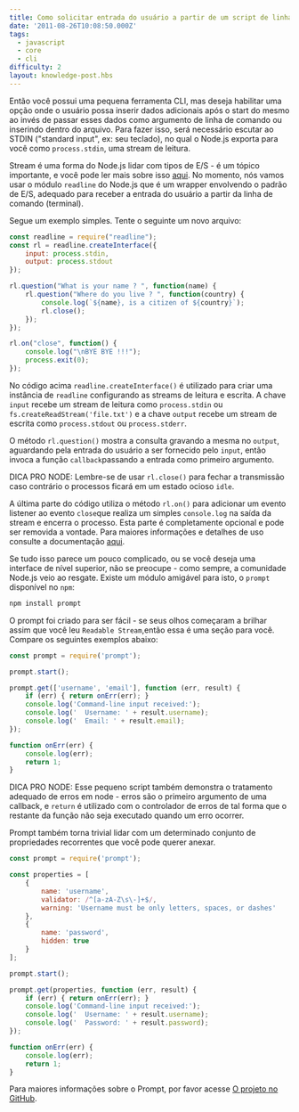 ```yaml
---
title: Como solicitar entrada do usuário a partir de um script de linha de comando? 
date: '2011-08-26T10:08:50.000Z'
tags:
  - javascript
  - core
  - cli
difficulty: 2
layout: knowledge-post.hbs
---
```


<!-- So you've got a little CLI tool, but you want to be able to prompt a user for additional data after the script has started, rather than passing it in as a command line argument or putting it in a file.  To do this, you'll need to listen to STDIN ("standard input", i.e. your keyboard), which Node.js exposes for you as `process.stdin`, a readable stream. -->

Então você possui uma pequena ferramenta CLI, mas deseja habilitar uma opção onde o usuário possa inserir dados adicionais após o start do mesmo ao invés de passar esses dados como argumento de linha de comando ou inserindo dentro do arquivo. Para fazer isso, será necessário escutar ao STDIN ("standard input", ex: seu teclado), no qual o Node.js exporta para você como `process.stdin`, uma stream de leitura.

<!-- Streams are Node's way of dealing with evented I/O - it's a big topic, and you can read more about them [here](https://nodejs.org/api/stream.html). For now, we're going to use node's `readline` module which is a wrapper around Standard I/O, suitable for taking user input from command line(terminal). -->

Stream é uma forma do Node.js lidar com tipos de E/S - é um tópico importante, e você pode ler mais sobre isso [aqui](https://nodejs.org/api/stream.html). No momento, nós vamos usar o módulo `readline` do Node.js que é um wrapper envolvendo o padrão de E/S, adequado para receber a entrada do usuário a partir da linha de comando (terminal).

<!-- Here's a simple example.  Try the following in a new file: -->

Segue um exemplo simples. Tente o seguinte um novo arquivo:

```js
const readline = require("readline");
const rl = readline.createInterface({
    input: process.stdin,
    output: process.stdout
});

rl.question("What is your name ? ", function(name) {
    rl.question("Where do you live ? ", function(country) {
        console.log(`${name}, is a citizen of ${country}`);
        rl.close();
    });
});

rl.on("close", function() {
    console.log("\nBYE BYE !!!");
    process.exit(0);
});
```

<!-- In the above code `readline.createInterface()` is used for creating an instance of `readline` by configuring the readable and the writable streams. The `input` key takes a readable stream like `process.stdin` or `fs.createReadStream('file.txt')` and the `output` key takes a writable stream like `process.stdout` or `process.stderr`. -->

No código acima `readline.createInterface()` é utilizado para criar uma instância de `readline` configurando as streams de leitura e escrita. A chave `input` recebe um stream de leitura como `process.stdin` ou `fs.createReadStream('file.txt')` e a chave `output` recebe um stream de escrita como `process.stdout` ou `process.stderr`.

<!-- The `rl.question()` method displays the query by writing it to the `output`, waits for user input to be provided on `input`, then invokes the `callback` function passing the provided input as the first argument. -->

O método `rl.question()` mostra a consulta gravando a mesma no `output`, aguardando pela entrada do usuário a ser fornecido pelo `input`, então invoca a função `callback`passando a entrada como primeiro argumento.

<!-- NODE PRO TIP: Do remember to use `rl.close()` to close the transmitting otherwise the process will be left in the `idle` state. -->

DICA PRO NODE: Lembre-se de usar `rl.close()` para fechar a transmissão caso contrário o processos ficará em um estado ocioso `idle`.

<!-- The last part of the code uses `rl.on()` method to add an event listener to the `close` event which simply `console.log` to the output stream and exits the process. This part is completely optional and can be removed at will. For more in-depth details and usage refer to the docs [here](https://nodejs.org/api/readline.html). -->

A última parte do código utiliza o método `rl.on()` para adicionar um evento listener ao evento `close`que realiza um simples `console.log` na saída da stream e encerra o processo. Esta parte é completamente opcional e pode ser removida a vontade. Para maiores informações e detalhes de uso consulte a documentação [aqui](https://nodejs.org/api/readline.html).

<!--
If all of this sounds complicated, or if you want a higher-level interface to this sort of thing, don't worry - as usual, the Node.js community has come to the rescue.  One particularly friendly module to use for this is `prompt`, available on `npm`: -->

Se tudo isso parece um pouco complicado, ou se você deseja uma interface de nível superior, não se preocupe - como sempre, a comunidade Node.js veio ao resgate. Existe um módulo amigável para isto, o `prompt` disponível no `npm`:

```bash
npm install prompt
```

<!-- Prompt is built to be easy - if your eyes started to glaze over as soon as you saw `Readable Stream`, then this is the section for you.  Compare the following to the example above: -->

O prompt foi criado para ser fácil - se seus olhos começaram a brilhar assim que você leu `Readable Stream`,então essa é uma seção para você. Compare os seguintes exemplos abaixo:

```js
const prompt = require('prompt');

prompt.start();

prompt.get(['username', 'email'], function (err, result) {
    if (err) { return onErr(err); }
    console.log('Command-line input received:');
    console.log('  Username: ' + result.username);
    console.log('  Email: ' + result.email);
});

function onErr(err) {
    console.log(err);
    return 1;
}
```

<!-- NODE PRO TIP: This short script also demonstrates proper error handling in node - errors are a callback's first argument, and `return` is used with the error handler so that the rest of the function doesn't execute when errors happen. -->

DICA PRO NODE: Esse pequeno script também demonstra o tratamento adequado de erros em node - erros são o primeiro argumento de uma callback, e `return` é utilizado com o controlador de erros de tal forma que o restante da função não seja executado quando um erro ocorrer.

<!-- Prompt also makes it trivial to handle a certain set of recurring properties that one might want to attach. -->

Prompt também torna trivial lidar com um determinado conjunto de propriedades recorrentes que você pode querer anexar.

```js
const prompt = require('prompt');

const properties = [
    {
        name: 'username',
        validator: /^[a-zA-Z\s\-]+$/,
        warning: 'Username must be only letters, spaces, or dashes'
    },
    {
        name: 'password',
        hidden: true
    }
];

prompt.start();

prompt.get(properties, function (err, result) {
    if (err) { return onErr(err); }
    console.log('Command-line input received:');
    console.log('  Username: ' + result.username);
    console.log('  Password: ' + result.password);
});

function onErr(err) {
    console.log(err);
    return 1;
}
```

<!-- For more information on Prompt, please see [the project's GitHub page](https://github.com/flatiron/prompt). -->

Para maiores informações sobre o Prompt, por favor acesse [O projeto no GitHub](https://github.com/flatiron/prompt).
